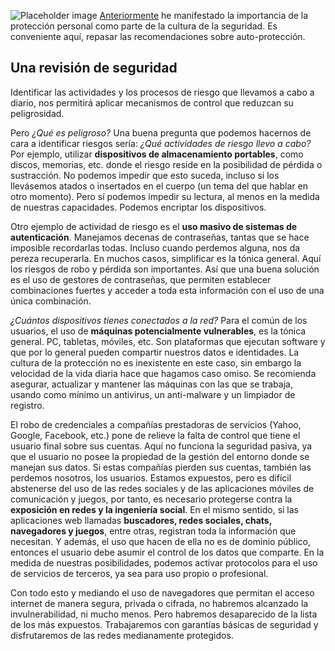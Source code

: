 ![Placeholder image](https://rocmpr.github.io/blog_desarrollo/assets/img/Sec001.jpg "Placeholder image")
[Anteriormente](https://rocmpr.github.io/blog_desarrollo/2019-10-28/Desarrollo-Seguro) he manifestado la importancia de la protección personal como parte de la cultura de la seguridad. Es conveniente aquí, repasar las recomendaciones sobre auto-protección.

## Una revisión de seguridad

Identificar las actividades y los procesos de riesgo que llevamos a cabo a diario, nos permitirá aplicar mecanismos de control que reduzcan su peligrosidad.

Pero _¿Qué es peligroso?_ Una buena pregunta que podemos hacernos de cara a identificar riesgos sería: _¿Qué actividades de riesgo llevo a cabo?_ Por ejemplo, utilizar **dispositivos de almacenamiento portables**, como discos, memorias, etc. donde el riesgo reside en la posibilidad de pérdida o sustracción. No podemos impedir que esto suceda, incluso si los llevásemos atados o insertados en el cuerpo (un tema del que hablar en otro momento). Pero sí podemos impedir su lectura, al menos en la medida de nuestras capacidades. Podemos encriptar los dispositivos.

Otro ejemplo de actividad de riesgo es el **uso masivo de sistemas de autenticación**. Manejamos decenas de contraseñas, tantas que se hace imposible recordarlas todas. Incluso cuando perdemos alguna, nos da pereza recuperarla. En muchos casos, simplificar es la tónica general. Aquí los riesgos de robo y pérdida son importantes. Así que una buena solución es el uso de gestores de contraseñas, que permiten establecer combinaciones fuertes y acceder a toda esta información con el uso de una única combinación.

_¿Cuántos dispositivos tienes conectados a la red?_ Para el común de los usuarios, el uso de **máquinas potencialmente vulnerables**, es la tónica general. PC, tabletas, móviles, etc. Son plataformas que ejecutan software y que por lo general pueden compartir nuestros datos e identidades. La cultura de la protección no es inexistente en este caso, sin embargo la velocidad de la vida diaria hace que hagamos caso omiso. Se recomienda asegurar, actualizar y mantener las máquinas con las que se trabaja, usando como mínimo un antivirus, un anti-malware y un limpiador de registro. 

El robo de credenciales a compañías prestadoras de servicios (Yahoo, Google, Facebook, etc.) pone de relieve la falta de control que tiene el usuario final sobre sus cuentas. Aquí no funciona la seguridad pasiva, ya que el usuario no posee la propiedad de la gestión del entorno donde se manejan sus datos. Si estas compañías pierden sus cuentas, también las perdemos nosotros, los usuarios. Estamos expuestos, pero es difícil abstenerse del uso de las redes sociales y de las aplicaciones móviles de comunicación y juegos, por tanto, es necesario protegerse contra la **exposición en redes y la ingeniería social**. En el mismo sentido, si las aplicaciones web llamadas **buscadores, redes sociales, chats, navegadores y juegos**, entre otras, registran toda la información que necesitan. Y además, el uso que hacen de ella no es de dominio público, entonces el usuario debe asumir el control de los datos que comparte. En la medida de nuestras posibilidades, podemos activar protocolos para el uso de servicios de terceros, ya sea para uso propio o profesional.

Con todo esto y mediando el uso de navegadores que permitan el acceso internet de manera segura, privada o cifrada, no habremos alcanzado la invulnerabilidad, ni mucho menos. Pero habremos desaparecido de la lista de los más expuestos. Trabajaremos con garantías básicas de seguridad y disfrutaremos de las redes medianamente protegidos.

